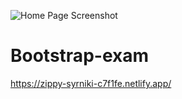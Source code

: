 
![Home Page Screenshot](./asset/Screenshot.png)



# Bootstrap-exam
https://zippy-syrniki-c7f1fe.netlify.app/
